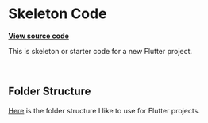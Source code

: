 # Skeleton Code

**[View source code](lib)**

This is skeleton or starter code for a new Flutter project.

<br>

## Folder Structure

[Here](lib/folder_structure.txt) is the folder structure I like to use for Flutter projects.
